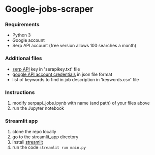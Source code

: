 # Google-jobs-scraper

### Requirements
- Python 3
- Google account
- Serp API account (free version allows 100 searches a month)

### Additional files
- [serp API](https://serpapi.com/search-api) key in 'serapikey.txt' file
- [google API account credentials](https://developers.google.com/workspace/guides/create-credentials) in json file format 
- list of keywords to find in job description in 'keywords.csv' file

### Instructions
1. modify serpapi_jobs.ipynb with name (and path) of your files above
2. run the Jupyter notebook

### Streamlit app
1. clone the repo locally
2. go to the streamlit_app directory
3. install [streamlit](https://docs.streamlit.io/library/get-started/installation)
4. run the code ```streamlit run main.py```
